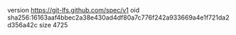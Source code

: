 version https://git-lfs.github.com/spec/v1
oid sha256:16163aaf4bbec2a38e430ad4df80a7c776f242a933669a4e1f721da2d356a42c
size 4725
